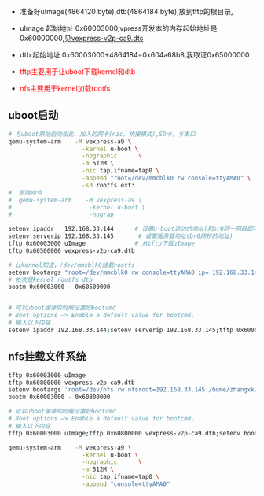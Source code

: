 - 准备好uImage(4864120 byte),dtb(4864184 byte),放到tftp的根目录,
- uImage 起始地址 0x60003000,vpress开发本的内存起始地址是0x60000000,见[vexpress-v2p-ca9.dts](设备树demo/vexpress-v2p-ca9.dts)
- dtb 起始地址 0x60003000+4864184=0x604a68b8,我取证0x65000000

- <font color=red>tftp主要用于让uboot下载kernel和dtb
- nfs主要用于kernel加载rootfs</font>
## uboot启动
```sh
# 与uboot原始启动相比，加入的网卡(nic，桥接模式),SD卡，与串口
qemu-system-arm    -M vexpress-a9 \
                     -kernel u-boot \
                     -nographic      \
                     -m 512M \
                     -nic tap,ifname=tap0 \
                     -append "root=/dev/mmcblk0 rw console=ttyAMA0" \
                     -sd rootfs.ext3
#  原始命令
#  qemu-system-arm    -M vexpress-a9 \
#                      -kernel u-boot \
#                      -nograp
```

```sh
setenv ipaddr   192.168.33.144      # 设置u-boot这边的地址(和br0同一网段即可)
setenv serverip 192.168.33.145       # 设置服务器地址(br0网桥的地址)
tftp 0x60003000 uImage              # 从tftp下载uImage
tftp 0x60500000 vexpress-v2p-ca9.dtb   

# 让kernel知道，/dev/mmcblk0挂载rootfs
setenv bootargs "root=/dev/mmcblk0 rw console=ttyAMA0 ip= 192.168.33.144"
# 依次是kernel rootfs dtb
bootm 0x60003000 - 0x60500000


# 可以uboot编译的时候设置好bootcmd
# Boot options —> Enable a default value for bootcmd，
# 输入以下内容
setenv ipaddr 192.168.33.144;setenv serverip 192.168.33.145;tftp 0x60003000 uImage;tftp 0x60500000 vexpress-v2p-ca9.dtb;setenv bootargs "root=/dev/mmcblk0 rw console=ttyAMA0 ip= 192.168.33.144";bootm 0x60003000 - 0x60500000;
```


## nfs挂载文件系统
 
```sh
tftp 0x60003000 uImage
tftp 0x60800000 vexpress-v2p-ca9.dtb
setenv bootargs 'root=/dev/nfs rw nfsroot=192.168.33.145:/home/zhangxk/project/linux/rootfs,proto=tcp,nfsvers=3,nolock init=/linuxrc ip=192.168.33.144 console=ttyAMA0'
bootm 0x60003000 - 0x60800000

# 可以uboot编译的时候设置好bootcmd
# Boot options —> Enable a default value for bootcmd，
# 输入以下内容
tftp 0x60003000 uImage;tftp 0x60800000 vexpress-v2p-ca9.dtb;setenv bootargs 'root=/dev/nfs rw nfsroot=192.168.33.145:/home/zhangxk/project/linux/rootfs,proto=tcp,nfsvers=3,nolock init=/linuxrc ip=192.168.33.144 console=ttyAMA0';bootm 0x60003000 - 0x60800000;

qemu-system-arm    -M vexpress-a9 \
                     -kernel u-boot \
                     -nographic      \
                     -m 512M \
                     -nic tap,ifname=tap0 \
                     -append "console=ttyAMA0"
```